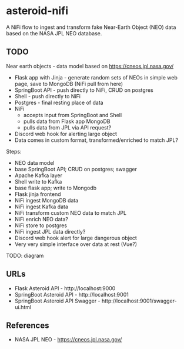 # asteroid-nifi

A NiFi flow to ingest and transform fake Near-Earth Object (NEO) data based on the NASA JPL NEO database.

## TODO

Near earth objects - data model based on https://cneos.jpl.nasa.gov/

- Flask app with Jinja - generate random sets of NEOs in simple web page, save to MongoDB (NiFi pull from here)
- SpringBoot API - push directly to NiFi, CRUD on postgres
- Shell - push directly to NiFi
- Postgres - final resting place of data
- NiFi 
  - accepts input from SpringBoot and Shell
  - pulls data from Flask app MongoDB
  - pulls data from JPL via API request?
- Discord web hook for alerting large object
- Data comes in custom format, transformed/enriched to match JPL?

Steps:

- NEO data model
- base SpringBoot API; CRUD on postgres; swagger
- Apache Kafka layer
- Shell write to Kafka
- base flask app; write to Mongodb
- Flask jinja frontend
- NiFi ingest MongoDB data
- NiFi ingest Kafka data
- NiFi transform custom NEO data to match JPL
- NiFi enrich NEO data?
- NiFi store to postgres
- NiFi ingest JPL data directly?
- Discord web hook alert for large dangerous object
- Very very simple interface over data at rest (Vue?)

TODO: diagram

## URLs

- Flask Asteroid API - http://localhost:9000
- SpringBoot Asteroid API - http://localhost:9001
- SpringBoot Asteroid API Swagger - http://localhost:9001/swagger-ui.html

## References

- NASA JPL NEO - https://cneos.jpl.nasa.gov/
